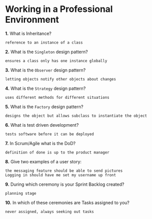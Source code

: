 # Working in a Professional Environment

**1.** What is Inheritance?
<!-- enter you answer in the space below -->
```
reference to an instance of a class
```
**2.** What is the `Singleton` design pattern?
<!-- enter you answer in the space below -->
```
ensures a class only has one instance globally
```
**3.** What is the `Observer` design pattern?
<!-- enter you answer in the space below -->
```
letting objects notify other objects about changes
```
**4.** What is the `Strategy` design pattern?
<!-- enter you answer in the space below -->
```
uses different methods for different situations
```
**5.** What is the `Factory` design pattern?
<!-- enter you answer in the space below -->
```
designs the object but allows subclass to instantiate the object
```
**6.** What is test driven development?
<!-- enter you answer in the space below -->
```
tests software before it can be deployed
```
**7.** In Scrum/Agile what is the DoD?
<!-- enter you answer in the space below -->
```
definition of done is up to the product manager
```
**8.** Give two examples of a user story:
<!-- enter you answer in the space below -->
```
the messaging feature should be able to send pictures
Logging in should have me set my username up front
```
**9.** During which ceremony is your Sprint Backlog created?
<!-- enter you answer in the space below -->
```
planning stage
```
**10.** In which of these ceremonies are Tasks assigned to you?
<!-- enter you answer in the space below -->
```
never assigned, always seeking out tasks 
```